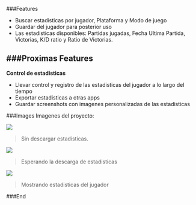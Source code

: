 ###Features

- Buscar estadisticas por jugador, Plataforma y Modo de juego
- Guardar del jugador para posterior uso
- Las estadisticas disponibles: Partidas jugadas, Fecha Ultima Partida,  Victorias, K/D ratio y Ratio de Victorias.


###Proximas Features
---
**Control de estadisticas**

- Llevar control y registro de las estadisticas del jugador a lo largo del tiempo
- Exportar estadisticas a otras apps
- Guardar screenshots con imagenes personalizadas de las estadisticas


###Images
Imagenes del proyecto:

![](https://preview.ibb.co/dP2fS8/Screenshot_1529618446.png)

> Sin descargar estadisticas.

![](https://preview.ibb.co/m6D9LT/Screenshot_1529618458.png)

> Esperando la descarga de estadisticas


![](https://preview.ibb.co/ewfpLT/Screenshot_1529618461.png)

> Mostrando estadisticas del jugador


###End